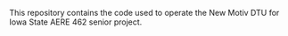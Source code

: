 This repository contains the code used to operate the New Motiv DTU for Iowa State AERE 462 senior project. 
